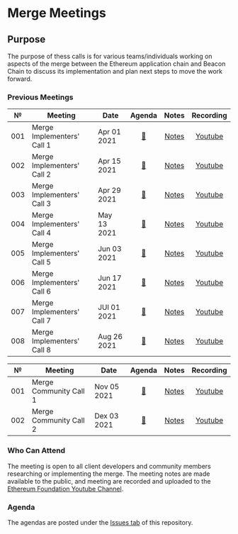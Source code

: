# Merge Meetings

## Purpose
The purpose of thess calls is for various teams/individuals working on aspects of the merge between the Ethereum application chain and Beacon Chain to discuss its implementation and plan next steps to move the work forward.

### Previous Meetings

 №  | Meeting | Date                             | Agenda           | Notes                  | Recording          |
--- | ------- |--------------------------------  | :--------------: | :--------------------: | :----------------: |
001 | Merge Implementers' Call 1| Apr 01 2021 | [🔗](https://github.com/ethereum/pm/issues/290) | [Notes](/Merge/Meeting%2001.md) | [Youtube](https://www.youtube.com/watch?v=b3hfgLa_GHw&t=3s) |
002 | Merge Implementers' Call 2| Apr 15 2021 | [🔗](https://github.com/ethereum/pm/issues/299) | [Notes](/Merge/Meeting%2002.md) | [Youtube](https://www.youtube.com/watch?v=ODcNpWiLASk) |
003 | Merge Implementers' Call 3| Apr 29 2021 | [🔗](https://github.com/ethereum/pm/issues/305) | [Notes](/Merge/Meeting%2003.md) | [Youtube](https://www.youtube.com/watch?v=KAm718N_bvA) |
004 | Merge Implementers' Call 4| May 13 2021 | [🔗](https://github.com/ethereum/pm/issues/316) | [Notes](/Merge/Meeting%2004.md) | [Youtube](https://www.youtube.com/watch?v=uzjhLPtvTMQ) |
005 | Merge Implementers' Call 5| Jun 03 2021 | [🔗](https://github.com/ethereum/pm/issues/290) | [Notes](/Merge/Meeting%2005.md) | [Youtube](https://www.youtube.com/watch?v=j61FqoQwEHo) |
006 | Merge Implementers' Call 6| Jun 17 2021 | [🔗](https://github.com/ethereum/pm/issues/340) | [Notes](/Merge/Meeting%2006.md) | [Youtube](https://youtu.be/b5gh0Mw2oPU) |
007 | Merge Implementers' Call 7| JUl 01 2021 | [🔗](https://github.com/ethereum/pm/issues/345) | [Notes](/Merge/Meeting%2007.md) | [Youtube](https://www.youtube.com/watch?v=6d944TCNpqc&t=523s) |
008 | Merge Implementers' Call 8| Aug 26 2021 | [🔗](https://github.com/ethereum/pm/issues/378) | [Notes](/Merge/Meeting%2008.md) | [Youtube](https://youtu.be/il0nha1HSiE) |

 №  | Meeting | Date                             | Agenda           | Notes                  | Recording          |
--- | ------- |--------------------------------  | :--------------: | :--------------------: | :----------------: |
001 | Merge Community Call 1| Nov 05 2021 | [🔗](https://github.com/ethereum/pm/issues/402) | [Notes](/Merge/CommunityCall_Meeting_01.md) | [Youtube](https://www.youtube.com/watch?v=_kfS9jAUY6g) |
002 | Merge Community Call 2| Dex 03 2021 | [🔗](https://github.com/ethereum/pm/issues/419) | [Notes](/Merge/CommunityCall_Meeting_02.md) | [Youtube](https://youtu.be/iPw7ixSgA_w) |


### Who Can Attend
The meeting is open to all client developers and community members researching or implementing the merge. The meeting notes are made available to the public, and meeting are recorded and uploaded to the [Ethereum Foundation Youtube Channel](https://www.youtube.com/channel/UCNOfzGXD_C9YMYmnefmPH0g).

### Agenda

The agendas are posted under the [Issues tab](https://github.com/ethereum/pm/issues/) of this repository. 
